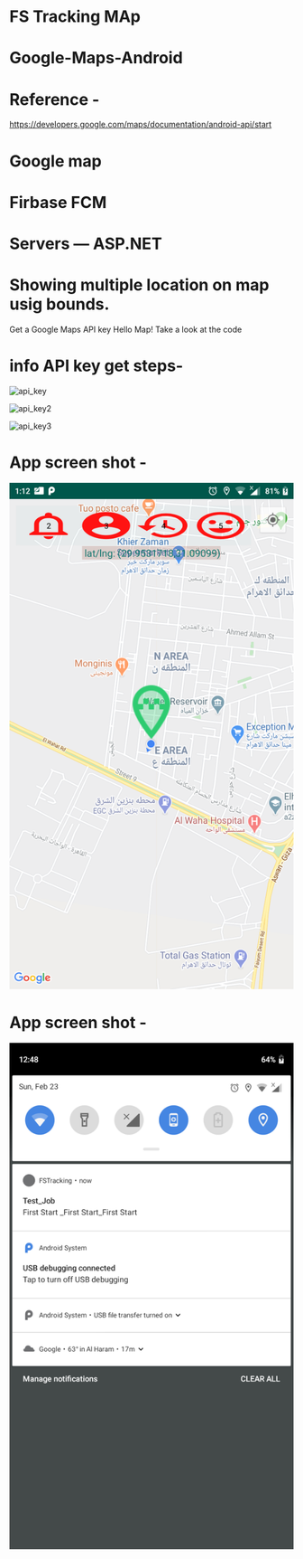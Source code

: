 # FS Tracking MAp

# Google-Maps-Android
# Reference - 
https://developers.google.com/maps/documentation/android-api/start
# Google map 
# Firbase FCM
# Servers — ASP.NET
# Showing multiple location on map usig bounds.
Get a Google Maps API key
Hello Map! Take a look at the code

# info API key get steps-

![api_key](https://user-images.githubusercontent.com/28217318/35284206-37535434-0080-11e8-9a2b-600b0c5ed50b.PNG)

![api_key2](https://user-images.githubusercontent.com/28217318/35284218-3af40b7e-0080-11e8-8712-b89e948b934d.PNG)

![api_key3](https://user-images.githubusercontent.com/28217318/35284224-3e9fcdee-0080-11e8-9211-a060556c77b2.PNG)


# App screen shot - 
![device](https://raw.githubusercontent.com/Ahmedomarpro/FSTracking-MAp/master/app/src/main/res/drawable/mapoo.png)

# App screen shot - 
![device](https://raw.githubusercontent.com/Ahmedomarpro/FSTracking-MAp/master/app/src/main/res/drawable/mapo.png)

